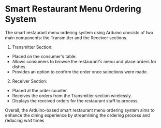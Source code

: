 
# Smart Restaurant Menu Ordering System

The smart restaurant menu ordering system using Arduino consists of two main components: the Transmitter and the Receiver sections.

1. Transmitter Section:
 - Placed on the consumer's table.
 - Allows consumers to browse the restaurant's menu and place orders for dishes.
 - Provides an option to confirm the order once selections were made.

2. Receiver Section:
 - Placed at the order counter.
 - Receives the orders from the Transmitter section wirelessly.
 - Displays the received orders for the restaurant staff to process.

Overall, the Arduino-based smart restaurant menu ordering system aims to enhance the dining experience by streamlining the ordering process and reducing wait times

